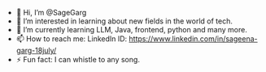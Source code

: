 - 👋 Hi, I’m @SageGarg
- 👀 I’m interested in learning about new fields in the world of tech. 
- 🌱 I’m currently learning LLM, Java, frontend, python and many more.
- 📫 How to reach me: LinkedIn ID: https://www.linkedin.com/in/sageena-garg-18july/
- ⚡ Fun fact: I can whistle to any song.

<!---
SageGarg/SageGarg is a ✨ special ✨ repository because its `README.md` (this file) appears on your GitHub profile.
You can click the Preview link to take a look at your changes.
--->
